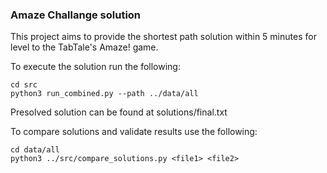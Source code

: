 ### Amaze Challange solution
This project aims to provide the shortest path solution within 5 minutes for level to the TabTale's Amaze! game.

To execute the solution run the following:

````
cd src
python3 run_combined.py --path ../data/all 
````

Presolved solution can be found at solutions/final.txt

To compare solutions and validate results use the following:

````
cd data/all
python3 ../src/compare_solutions.py <file1> <file2>
````

